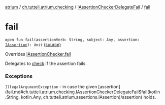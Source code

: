 [atrium](../../index.md) / [ch.tutteli.atrium.checking](../index.md) / [IAssertionCheckerDelegateFail](index.md) / [fail](.)

# fail

`open fun fail(assertionVerb: String, subject: Any, assertion: `[`IAssertion`](../../ch.tutteli.atrium.assertions/-i-assertion/index.md)`): Unit` [(source)](https://github.com/robstoll/atrium/tree/master/atrium-impl-robstoll/src/main/kotlin/ch/tutteli/atrium/checking/IAssertionCheckerDelegateFail.kt#L15)

Overrides [IAssertionChecker.fail](../-i-assertion-checker/fail.md)

Delegates to [check](../-i-assertion-checker/check.md) if the assertion fails.

### Exceptions

`IllegalArgumentException` - in case the given [assertion](fail.md#ch.tutteli.atrium.checking.IAssertionCheckerDelegateFail$fail(kotlin.String, kotlin.Any, ch.tutteli.atrium.assertions.IAssertion)/assertion) holds.